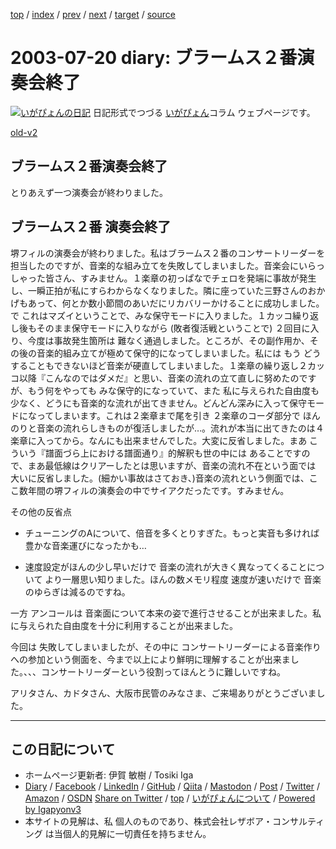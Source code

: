 [top](../index.html) 
 / [index](index.html) 
 / [prev](ig030718.html) 
 / [next](ig030723.html) 
 / [target](https://www.igapyon.jp/igapyon/diary/2003/ig030720.html) 
 / [source](https://github.com/igapyon/diary/blob/master/2003/ig030720.src.md) 

2003-07-20 diary: ブラームス２番演奏会終了
=====================================================================================================
[![いがぴょんの日記](https://www.igapyon.jp/igapyon/diary/images/iga202308_256.jpg "いがぴょん")](https://www.igapyon.jp/igapyon/diary/memo/memoigapyon.html) 日記形式でつづる [いがぴょん](https://www.igapyon.jp/igapyon/diary/memo/memoigapyon.html)コラム ウェブページです。

[old-v2](ig030720-orig.html)

## ブラームス２番演奏会終了

とりあえず一つ演奏会が終わりました。


## ブラームス２番 演奏会終了

堺フィルの演奏会が終わりました。私はブラームス２番のコンサートリーダーを担当したのですが、音楽的な組み立てを失敗してしまいました。音楽会にいらっしゃった皆さん、すみません。１楽章の初っぱなでチェロを発端に事故が発生し、一瞬正拍が私にすらわからなくなりました。隣に座っていた三野さんのおかげもあって、何とか数小節間のあいだにリカバリーかけることに成功しました。で これはマズイということで、みな保守モードに入りました。１カッコ繰り返し後もそのまま保守モードに入りながら (敗者復活戦ということで) ２回目に入り、今度は事故発生箇所は 難なく通過しました。ところが、その副作用か、その後の音楽的組み立てが極めて保守的になってしまいました。私には もう どうすることもできないほど音楽が硬直してしまいました。１楽章の繰り返し２カッコ以降『こんなのではダメだ』と思い、音楽の流れの立て直しに努めたのですが、もう何をやっても みな保守的になっていて、また 私に与えられた自由度も少なく、どうにも音楽的な流れが出てきません。どんどん深みに入って保守モードになってしまいます。これは２楽章まで尾を引き ２楽章のコーダ部分で ほんのりと音楽の流れらしきものが復活しましたが…。流れが本当に出てきたのは４楽章に入ってから。なんにも出来ませんでした。大変に反省しました。まあ こういう『譜面づら上における譜面通り』的解釈も世の中には あることですので、まあ最低線はクリアーしたとは思いますが、音楽の流れ不在という面では 大いに反省しました。(細かい事故はさておき、)音楽の流れという側面では、ここ数年間の堺フィルの演奏会の中でサイアクだったです。すみません。

その他の反省点

* チューニングのAについて、倍音を多くとりすぎた。もっと実音も多ければ 豊かな音楽運びになったかも…
  
* 速度設定がほんの少し早いだけで 音楽の流れが大きく異なってくることについて
  より一層思い知りました。ほんの数メモリ程度 速度が速いだけで 音楽のゆらぎは減るのですね。

一方 アンコールは 音楽面について本来の姿で進行させることが出来ました。私に与えられた自由度を十分に利用することが出来ました。

今回は 失敗してしまいましたが、その中に コンサートリーダーによる音楽作りへの参加という側面を、今まで以上により鮮明に理解することが出来ました。、、、コンサートリーダーという役割ってほんとうに難しいですね。

アリタさん、カドタさん、大阪市民管のみなさま、ご来場ありがとうございました。


----------------------------------------------------------------------------------------------------

## この日記について

* ホームページ更新者: 伊賀 敏樹 / Tosiki Iga
* [Diary](https://www.igapyon.jp/igapyon/diary/) / [Facebook](https://www.facebook.com/igapyon) / [LinkedIn](https://www.linkedin.com/in/toshikiiga) / [GitHub](https://github.com/igapyon) / [Qiita](https://qiita.com/igapyon) / [Mastodon](https://social.vivaldi.net/@igapyon) / [Post](https://post.news/igapyon) / [Twitter](https://twitter.com/ToshikiIga) / [Amazon](https://www.amazon.co.jp/%E4%BC%8A%E8%B3%80-%E6%95%8F%E6%A8%B9/e/B004LTQWCQ) / [OSDN](https://ja.osdn.net/users/iga/)
[Share on Twitter](https://twitter.com/intent/tweet?hashtags=igapyon%2Cdiary%2C%E3%81%84%E3%81%8C%E3%81%B4%E3%82%87%E3%82%93&text=%E3%83%96%E3%83%A9%E3%83%BC%E3%83%A0%E3%82%B9%EF%BC%92%E7%95%AA%E6%BC%94%E5%A5%8F%E4%BC%9A%E7%B5%82%E4%BA%86&url=https%3A%2F%2Fwww.igapyon.jp%2Figapyon%2Fdiary%2F2003%2Fig030720.html) / [top](../index.html) / [いがぴょんについて](https://www.igapyon.jp/igapyon/diary/memo/memoigapyon.html) / [Powered by Igapyonv3](https://github.com/igapyon/igapyonv3)
* 本サイトの見解は、私 個人のものであり、株式会社レザボア・コンサルティング は当個人的見解に一切責任を持ちません。 
